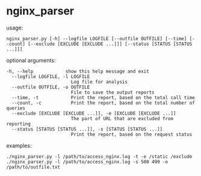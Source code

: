 # nginx_parser

usage: 

    nginx_parser.py [-h] --logfile LOGFILE [--outfile OUTFILE] [--time] [--count] [--exclude [EXCLUDE [EXCLUDE ...]]] [--status [STATUS [STATUS ...]]]

optional arguments:

    -h, --help            show this help message and exit
      --logfile LOGFILE, -l LOGFILE
                            Log file for analysis
      --outfile OUTFILE, -o OUTFILE
                            File to save the output reports
      --time, -t            Print the report, based on the total call time
      --count, -c           Print the report, based on the total number of queries
      --exclude [EXCLUDE [EXCLUDE ...]], -e [EXCLUDE [EXCLUDE ...]]
                            The part of URL that are excluded from reporting
      --status [STATUS [STATUS ...]], -s [STATUS [STATUS ...]]
                            Print the report, based on the request status
              
   examples:

    ./nginx_parser.py -l /path/to/access_nginx.log -t -e /static /exclude
    ./nginx_parser.py -l /path/to/access_nginx.log -s 500 499 -o /path/to/outfile.txt
